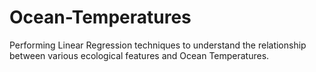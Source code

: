 # Ocean-Temperatures
Performing Linear Regression techniques to understand the relationship between various ecological features and Ocean Temperatures.
